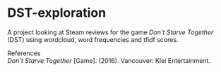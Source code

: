 # DST-exploration
A project looking at Steam reviews for the game *Don't Starve Together* (DST) using wordcloud, word frequencies and tfidf scores. 

References\
*Don't Starve Together* [Game]. (2016). Vancouver: Klei Entertainment.
